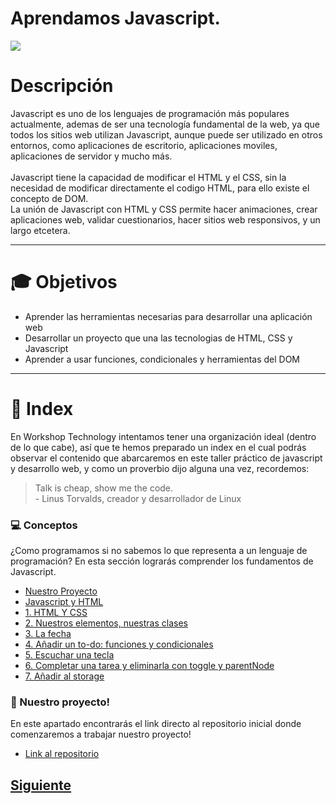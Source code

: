# Aprendamos Javascript.

![](https://github.com/WorkshopTechnology/Materiales/blob/master/Talleres/CuentosDeJavascript/GroovyDoodle.svg)

# Descripción
Javascript es uno de los lenguajes de programación más populares actualmente, ademas de ser una tecnología fundamental de la web, ya que todos los sitios web utilizan Javascript, aunque puede ser utilizado en otros entornos, como aplicaciones de escritorio, aplicaciones moviles, aplicaciones de servidor y mucho más.
<br>
<br>
Javascript tiene la capacidad de modificar el HTML y el CSS, sin la necesidad de modificar directamente el codigo HTML, para ello existe el concepto de DOM. 
<br>
La unión de Javascript con HTML y CSS permite hacer animaciones, crear aplicaciones web, validar cuestionarios, hacer sitios web responsivos, y un largo etcetera. 
___
# :mortar_board: Objetivos
* Aprender las herramientas necesarias para desarrollar una aplicación web
* Desarrollar un proyecto que una las tecnologias de HTML, CSS y Javascript
* Aprender a usar funciones, condicionales y herramientas del DOM
___
# :page_with_curl: Index
En Workshop Technology intentamos tener una organización ideal (dentro de lo que cabe), así que te hemos preparado un index en el cual podrás observar el contenido que abarcaremos en este taller práctico de javascript y desarrollo web, y como un proverbio dijo alguna una vez, recordemos:
> Talk is cheap, show me the code.
> <br>- Linus Torvalds, creador y desarrollador de Linux

### :computer: Conceptos
¿Como programamos si no sabemos lo que representa a un lenguaje de programación? En esta sección lograrás comprender los fundamentos de Javascript.
* [Nuestro Proyecto](https://github.com/WorkshopTechnology/Materiales/blob/master/Talleres/CuentosDeJavascript/2.-queEsJavascript.md)
* [Javascript y HTML](https://github.com/WorkshopTechnology/Materiales/blob/master/Talleres/CuentosDeJavascript/1.5.-comentariosVariables%2CprettyThings.md)
* [1. HTML Y CSS](https://github.com/WorkshopTechnology/Materiales/blob/master/Talleres/CuentosDeJavascript/3.-arreglandoUnArreglo.md)
* [2. Nuestros elementos, nuestras clases](https://github.com/WorkshopTechnology/Materiales/blob/master/Talleres/CuentosDeJavascript/4.-%20reusandoConFunciones.md)
* [3. La fecha](https://github.com/WorkshopTechnology/Materiales/blob/master/Talleres/CuentosDeJavascript/5.-ComparandoConComparadores.md)
* [4. Añadir un to-do: funciones y condicionales](https://github.com/WorkshopTechnology/Materiales/blob/master/Talleres/CuentosDeJavascript/6.-iteracionesBuclesYDiversi%C3%B3n.md)
* [5. Escuchar una tecla]()
* [6. Completar una tarea y eliminarla con toggle y parentNode]()
* [7. Añadir al storage]()


### :running: Nuestro proyecto! 
En este apartado encontrarás el link directo al repositorio inicial donde comenzaremos a trabajar nuestro proyecto!
* [Link al repositorio](https://github.com/WorkshopTechnology/Materiales/blob/master/Talleres/CuentosDeJavascript/8.-TemperatureConverter.md)


## [Siguiente](https://github.com/WorkshopTechnology/Materiales/blob/master/Talleres/CuentosDeJavascript/2.-queEsJavascript.md)
